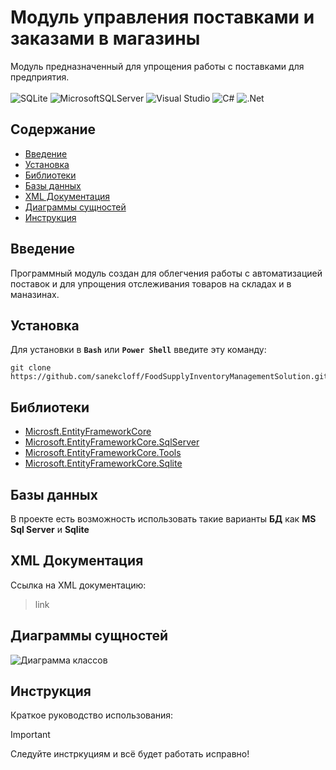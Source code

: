 # Модуль управления поставками и заказами в магазины
Модуль предназначенный для упрощения работы с поставками для предприятия.\
\
![SQLite](https://img.shields.io/badge/sqlite-%2307405e.svg?style=for-the-badge&logo=sqlite&logoColor=white)
![MicrosoftSQLServer](https://img.shields.io/badge/Microsoft%20SQL%20Server-CC2927?style=for-the-badge&logo=microsoft%20sql%20server&logoColor=white)
![Visual Studio](https://img.shields.io/badge/Visual%20Studio-5C2D91.svg?style=for-the-badge&logo=visual-studio&logoColor=white)
![C#](https://img.shields.io/badge/c%23-%23239120.svg?style=for-the-badge&logo=csharp&logoColor=white)
![.Net](https://img.shields.io/badge/.NET-5C2D91?style=for-the-badge&logo=.net&logoColor=white)

## Содержание
- [Введение](#введение)
- [Установка](#установка)
- [Библиотеки](#библиотеки)
- [Базы данных](#базы-данных)
- [XML Документация](#xml-документация)
- [Диаграммы сущностей](#диаграммы-сущностей)
- [Инструкция](#инструкция)

## Введение
Программный модуль создан для облегчения работы с автоматизацией поставок и для упрощения отслеживания товаров на складах и в маназинах.  

## Установка
Для установки в **`Bash`** или **`Power Shell`** введите эту команду:
```
git clone https://github.com/sanekcloff/FoodSupplyInventoryManagementSolution.git
```
## Библиотеки
* [Microsft.EntityFrameworkCore](https://www.nuget.org/packages/Microsoft.EntityFrameworkCore/)
* [Microsoft.EntityFrameworkCore.SqlServer](https://www.nuget.org/packages/Microsoft.EntityFrameworkCore.SqlServer/10.0.0-preview.2.25163.8)
* [Microsoft.EntityFrameworkCore.Tools](https://www.nuget.org/packages/Microsoft.EntityFrameworkCore.Tools/10.0.0-preview.2.25163.8)
* [Microsoft.EntityFrameworkCore.Sqlite](https://www.nuget.org/packages/Microsoft.EntityFrameworkCore.Sqlite/10.0.0-preview.2.25163.8)

## Базы данных
В проекте есть возможность использовать такие варианты **БД** как **MS Sql Server** и **Sqlite** 

## XML Документация
Ссылка на XML документацию:
> link

## Диаграммы сущностей
![Диаграмма классов](https://avatars.mds.yandex.net/get-entity_search/5456976/1132266439/S600xU_2x)

## Инструкция
Краткое руководство использования:
> [!IMPORTANT]
> Следуйте инстркуциям и всё будет работать исправно!
